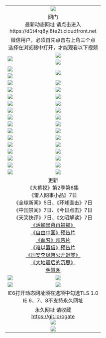 ﻿<table>
  <tr></tr>
  <tr><td colspan=2 align=center><img src="https://cloud.githubusercontent.com/assets/11880933/13434984/f430fae2-e012-11e5-814f-c2df1e82b247.jpg" /></td></tr>
  <tr><td colspan=2 align=center>网门<br>最新动态网址 请点击进入
<br>https://d1t4rq8yi8te2t.cloudfront.net
    </td>
  </tr>
  <tr>
    <td colspan=2 align=center>微信用户，必须首先点击右上角三个点<br>选择在浏览器中打开，才能观看以下视频</td>
  </tr>
  <tr>
    <td rowspan=2><a href="https://d1t4rq8yi8te2t.cloudfront.net/ogUP.aspx?name=11DKC.mp4&count=T:2,2:8,1:16&from=github" target="_blank"><img src="https://d1t4rq8yi8te2t.cloudfront.net/Up/11DKC1.jpg" /></a></td> 
    <td><div><a href="https://d1t4rq8yi8te2t.cloudfront.net/ogUP.aspx?name=LRWS.mp4&count=7B:9,6B:44,5A:10,5B:35,4A:14,4B:19,3A:10,3B:26,2A:16,2B:21,1A:23,1B:29&current=7B:9" target="_blank"><img src="https://d1t4rq8yi8te2t.cloudfront.net/Up/LRWS.jpg" /></a></td>
   </tr>
  <tr>
    <td><a href="https://d1t4rq8yi8te2t.cloudfront.net/ogNiceVedio.aspx" target="_blank"><img src="https://d1t4rq8yi8te2t.cloudfront.net/Up/TGKDY.jpg" /></a></td>
  </tr>
  <tr>
    <td><a href="https://d1t4rq8yi8te2t.cloudfront.net/ogUP.aspx?name=JQR.mp4&count=2" target="_blank"><img src="https://d1t4rq8yi8te2t.cloudfront.net/Up/JQR.jpg" /></a></td>   
    <td rowspan=2><a href="https://d1t4rq8yi8te2t.cloudfront.net/ogUP.aspx?name=JP.mp4&count=9" target="_blank"><img src="https://d1t4rq8yi8te2t.cloudfront.net/Up/JP.jpg" /></td>
  </tr>
  <tr>
    <td><a href="https://d1t4rq8yi8te2t.cloudfront.net/ogUP.aspx?name=WH.mp4" target="_blank"><img src="https://d1t4rq8yi8te2t.cloudfront.net/Up/WH.jpg" /></a></td>
  </tr>
  <tr>
    <td><a href="https://d1t4rq8yi8te2t.cloudfront.net/ogUP.aspx?name=SSZJ.mp4&count=SP:6,480P:9" target="_blank"><img src="https://d1t4rq8yi8te2t.cloudfront.net/Up/SSZJ.jpg" /></a></td>
    <td><a href="https://d1t4rq8yi8te2t.cloudfront.net/ogUP.aspx?name=ZY.mp4&count=2015:16" target="_blank"><img src="https://d1t4rq8yi8te2t.cloudfront.net/Up/ZY.jpg" /></a</td>
  </tr>
  <tr>
    <td><a href="https://d1t4rq8yi8te2t.cloudfront.net/ogUP.aspx?name=XTFY.mp4&count=B:2,A:24" target="_blank"><img src="https://d1t4rq8yi8te2t.cloudfront.net/Up/XTFY.jpg" /></a></td>
    <td><a href="https://d1t4rq8yi8te2t.cloudfront.net/ogUP.aspx?name=1XQK.mp4&count=13" target="_blank"><img src="https://d1t4rq8yi8te2t.cloudfront.net/Up/1XQK.jpg" /></a</td>
  </tr>
  <tr>
    <td><a href="https://d1t4rq8yi8te2t.cloudfront.net/ogUP.aspx?name=1LYF.mp4&count=2" target="_blank"><img src="https://d1t4rq8yi8te2t.cloudfront.net/Up/1LYF0.jpg" /></a></td>
    <td><a href="https://d1t4rq8yi8te2t.cloudfront.net/ogUP.aspx?name=1ZGC.mp4&count=6" target="_blank"><img src="https://d1t4rq8yi8te2t.cloudfront.net/Up/1ZGC0.jpg" /></a></td>
  </tr>
  <tr>
    <td><a href="https://d1t4rq8yi8te2t.cloudfront.net/ogUP.aspx?name=1ZKM.mp4&count=3&current=3" target="_blank"><img src="https://d1t4rq8yi8te2t.cloudfront.net/Up/1ZKM0.jpg" /></a></td>  
    <td><a href="https://d1t4rq8yi8te2t.cloudfront.net/ogUP.aspx?name=1WWY.mp4&count=6&current=6" target="_blank"><img src="https://d1t4rq8yi8te2t.cloudfront.net/Up/1WWY0.jpg" /></a></td>
  </tr>
  <tr>
    <td><a href="https://d1t4rq8yi8te2t.cloudfront.net/ogUP.aspx?name=10JGY.mp4&count=3" target="_blank"><img src="https://d1t4rq8yi8te2t.cloudfront.net/Up/10JGY0.jpg" /></a></td>
    <td><a href="https://d1t4rq8yi8te2t.cloudfront.net/ogUP.aspx?name=10CYS.mp4&count=2" target="_blank"><img src="https://d1t4rq8yi8te2t.cloudfront.net/Up/10CYS0.jpg" /></a></td>
  </tr>
  <tr>
    <td><a href="https://d1t4rq8yi8te2t.cloudfront.net/ogUP.aspx?name=4SQQ.mp4&count=201603:5,201602:20,201601:21&current=201603:5" target="_blank"><img src="https://d1t4rq8yi8te2t.cloudfront.net/Up/4SQQ0.jpg"/></a></td>
    <td><a href="https://d1t4rq8yi8te2t.cloudfront.net/ogUP.aspx?name=4SHQ.mp4&count=201603:7,201602:27,201601:28&current=201603:7" target="_blank"><img src="https://d1t4rq8yi8te2t.cloudfront.net/Up/4SHQ0.jpg"/></a></td>
  </tr>
  <tr>
    <td><a href="https://d1t4rq8yi8te2t.cloudfront.net/ogUP.aspx?name=4SZG.mp4&count=201603:6,201602:21,201601:23&current=201603:6" target="_blank"><img src="https://d1t4rq8yi8te2t.cloudfront.net/Up/4SZG0.jpg"/></a></td>
    <td><a href="https://d1t4rq8yi8te2t.cloudfront.net/ogUP.aspx?name=4SDJ.mp4&count=201603A:6,201603B:4,201602A:24,201602B:7,201601A:48,201601B:6&current=201603A:6" target="_blank"><img src="https://d1t4rq8yi8te2t.cloudfront.net/Up/4SDJ0.jpg"/></a></td>
  </tr>
  <tr>
    <td><a href="https://d1t4rq8yi8te2t.cloudfront.net/ogUP.aspx?name=4CTX.mp4&count=201603:2,201602:3,201601:4&current=201603:2" target="_blank"><img src="https://d1t4rq8yi8te2t.cloudfront.net/Up/4CTX0.jpg"/></a></td>
    <td><a href="https://d1t4rq8yi8te2t.cloudfront.net/ogUP.aspx?name=4CWZ.mp4&count=201603:1,201602:4,201601:4&current=201603:1" target="_blank"><img src="https://d1t4rq8yi8te2t.cloudfront.net/Up/4CWZ0.jpg"/></a></td>
  </tr>
  <tr>
    <td><a href="https://d1t4rq8yi8te2t.cloudfront.net/onUP.aspx?name=https://d2t6x1lwzcff38.cloudfront.net/" target="_blank"><img src="https://d1t4rq8yi8te2t.cloudfront.net/Up/0DTW.jpg"/></a></td>
    <td><a href="https://d1t4rq8yi8te2t.cloudfront.net/onUP.aspx?name=https://d240ns8up8earz.cloudfront.net/acenter/" target="_blank"><img src="https://d1t4rq8yi8te2t.cloudfront.net/Up/0TDW.jpg" /></a></td>
  </tr>
  <tr>
    <td><a href="https://d1t4rq8yi8te2t.cloudfront.net/onUP.aspx?name=https://d4508d6vomz2p.cloudfront.net/gb/nsc413.htm" target="_blank"><img src="https://d1t4rq8yi8te2t.cloudfront.net/Up/0DJY.jpg" /></a></td>
    <td><a href="https://d1t4rq8yi8te2t.cloudfront.net/onUP.aspx?name=https://d3bxwq7vzudb5l.cloudfront.net/xtr/gb/prog204.html" target="_blank"><img src="https://d1t4rq8yi8te2t.cloudfront.net/Up/0XTR.jpg" /></a></td>
  </tr>
  <tr>
    <td><a href="https://d1t4rq8yi8te2t.cloudfront.net/onUP.aspx?name=https://d3aj00iefsmfgc.cloudfront.net/" target="_blank"><img src="https://d1t4rq8yi8te2t.cloudfront.net/Up/0MHW.jpg" /></a></td>
    <td><a href="https://d1t4rq8yi8te2t.cloudfront.net/onUP.aspx?name=https://d1lcj91uv80klr.cloudfront.net/" target="_blank"><img src="https://d1t4rq8yi8te2t.cloudfront.net/Up/0ZJW.jpg" /></a></td>
  </tr>
  <tr>
    <td><a href="https://d1t4rq8yi8te2t.cloudfront.net/ogUP.aspx?name=0FG.zip" target="_blank"><img src="https://d1t4rq8yi8te2t.cloudfront.net/Up/0FG.jpg" /></a></td>
    <td><a href="https://d1t4rq8yi8te2t.cloudfront.net/ogUP.aspx?name=0FGA.apk" target="_blank"><img src="https://d1t4rq8yi8te2t.cloudfront.net/Up/0FGA.jpg" /></a></td>
  </tr>
  <tr>
    <td><a href="https://d1t4rq8yi8te2t.cloudfront.net/ogUP.aspx?name=0U.zip" target="_blank"><img src="https://d1t4rq8yi8te2t.cloudfront.net/Up/0U.jpg" /></a></td>
    <td><a href="https://d1t4rq8yi8te2t.cloudfront.net/ogUP.aspx?name=0UA.apk" target="_blank"><img src="https://d1t4rq8yi8te2t.cloudfront.net/Up/0UA.jpg" /></a></td>
  </tr>
  <tr>
    <td><a href="https://d1t4rq8yi8te2t.cloudfront.net/ogUP.aspx?name=0iPPOTV.zip" target="_blank"><img src="https://d1t4rq8yi8te2t.cloudfront.net/Up/0iPPOTV.jpg" /></a></td>
    <td><a href="https://d1t4rq8yi8te2t.cloudfront.net/ogUP.aspx?name=0iNTD.apk" target="_blank"><img src="https://d1t4rq8yi8te2t.cloudfront.net/Up/0iNTD.jpg" /></a></td>
  </tr>
  <tr>
    <td colspan=2 align=center>更新<br>
      《大裤衩》第2季第8集<br>
      《雷人网事小品》7日<br>
      《全球新闻》5日、《环球直击》7日<br>
      《中国禁闻》7日、《今日点击》7日<br>
      《天笑快评》7日、《文昭解读》7日<br>
      <a href="https://d1t4rq8yi8te2t.cloudfront.net/ogUP.aspx?name=SSZJ480P9.mp4" target="_blank">《活摘黑幕再被揭》</a><br>
      <a href="https://d1t4rq8yi8te2t.cloudfront.net/ogUP.aspx?name=11ZYZG0.mp4" target="_blank">《自由中国》预告片</a><br>
      <a href="https://d1t4rq8yi8te2t.cloudfront.net/ogUP.aspx?name=11XR.mp4" target="_blank">《血刃》预告片</a><br>
      <a href="https://d1t4rq8yi8te2t.cloudfront.net/ogUP.aspx?name=11NYZX.mp4&count=2" target="_blank">《难以置信》预告片</a><br>
      <a href="https://d1t4rq8yi8te2t.cloudfront.net/ogUP.aspx?name=4LFZ.mp4" target="_blank">《国安李凤智公开退党》</a><br>
      <a href="https://d1t4rq8yi8te2t.cloudfront.net/ogUP.aspx?name=4DDZHDCS.mp4" target="_blank">《大地震后的沉思》</a><br>
      <a href="https://d1t4rq8yi8te2t.cloudfront.net/onUP.aspx?name=https://www.minghui.org/" target="_blank">明慧网</a></td>
    </td>
  </tr>
  <tr>
    <td><a href="https://d1t4rq8yi8te2t.cloudfront.net/ogNice.aspx" target="_blank"><img src="https://d1t4rq8yi8te2t.cloudfront.net/Up/0WCYY.jpg" /></a></td>
    <td><a href="https://d1t4rq8yi8te2t.cloudfront.net/onCO.aspx?ob=600%E4%BA%8B%E7%89%A9&op=%E5%A2%9E%E5%88%A0%E6%94%B9&args=WH1~%23%E7%B1%BB%E5%9E%8B6%E6%96%B0%E9%97%BB%7c%23%E7%B1%BB%E5%9E%8B6%E8%AF%84%E8%AE%BA&mode=" target="_blank"><img src="https://d1t4rq8yi8te2t.cloudfront.net/Up/0WZTT.jpg" /></a></td> 
  </tr>
  <tr>
    <td><a href="https://d1t4rq8yi8te2t.cloudfront.net/ogDY.aspx" target="_blank"><img src="https://d1t4rq8yi8te2t.cloudfront.net/Up/0FK.jpg" /></a></td>
    <td><a href="https://d1t4rq8yi8te2t.cloudfront.net/ogST.aspx" target="_blank"><img src="https://d1t4rq8yi8te2t.cloudfront.net/Up/0ST.jpg" /></a></td> 
  </tr>
  <tr>
    <td colspan=2 align=center>IE6打开动态网址须在选项中勾选TLS 1.0<br/>IE 6、7、8不支持永久网址<br/>
      <!--微信可扫描以下临时二维码<br/>https://bit.ly/1mBQHW8<br/><a href="https://d1t4rq8yi8te2t.cloudfront.net/Up/0WMGDL3.png" target="_blank"><img src="https://d1t4rq8yi8te2t.cloudfront.net/Up/0WMGD3.png"/></a><br-->
  </tr>
  <tr>
    <td colspan=2 align=center>永久网址 请收藏<br/><a href="https://git.io/ogate" target="_blank">https://git.io/ogate</a><br/><a href="https://d1t4rq8yi8te2t.cloudfront.net/Up/0WMGDL2.png" target="_blank"><img src="https://d1t4rq8yi8te2t.cloudfront.net/Up/0WMGD2.png"/></a></td>
  </tr>
  <tr>
    <td colspan=2 align=center><a href="https://d1t4rq8yi8te2t.cloudfront.net/ogUP.aspx?name=0oGate.apk" target="_blank"><img src="https://d1t4rq8yi8te2t.cloudfront.net/Up/0WMAZ.jpg" /></a></td>
  </tr>
  <!--tr>
    <td colspan=2 align=center>可能失效的动态网址
    </td>
  </tr-->
</table>
